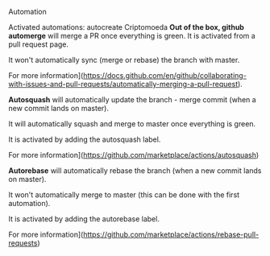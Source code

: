  Automation

 Activated automations:
 autocreate Criptomoeda 
  **Out of the box, github automerge** will merge a PR once everything is green. It is activated from a pull request page.
 
   It won't automatically sync (merge or rebase) the branch with master.    
 
   For more information](https://docs.github.com/en/github/collaborating-with-issues-and-pull-requests/automatically-merging-a-pull-request).
 
  **Autosquash** will automatically update the branch - merge commit (when a new commit lands on master).
 
   It will automatically squash and merge to master once everything is green.
   
   It is activated by adding the autosquash label. 
 
   For more information](https://github.com/marketplace/actions/autosquash)
 
  **Autorebase** will automatically rebase the branch (when a new commit lands on master).
 
   It won't automatically merge to master (this can be done with the first automation).
   
   It is activated by adding the autorebase label.
 
   For more information](https://github.com/marketplace/actions/rebase-pull-requests)
